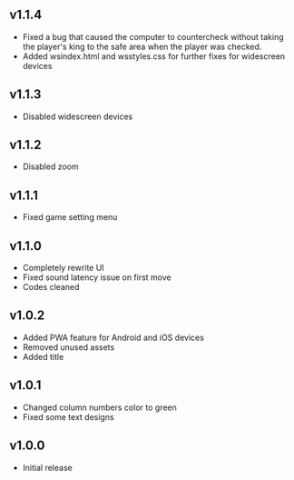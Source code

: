 ## v1.1.4
- Fixed a bug that caused the computer to countercheck without taking the player's king to the safe area when the player was checked.  
- Added wsindex.html and wsstyles.css for further fixes for widescreen devices  
  
## v1.1.3
- Disabled widescreen devices

## v1.1.2
- Disabled zoom

## v1.1.1
- Fixed game setting menu

## v1.1.0
- Completely rewrite UI
- Fixed sound latency issue on first move
- Codes cleaned

## v1.0.2
- Added PWA feature for Android and iOS devices
- Removed unused assets
- Added title

## v1.0.1
- Changed column numbers color to green
- Fixed some text designs

## v1.0.0
- Initial release
